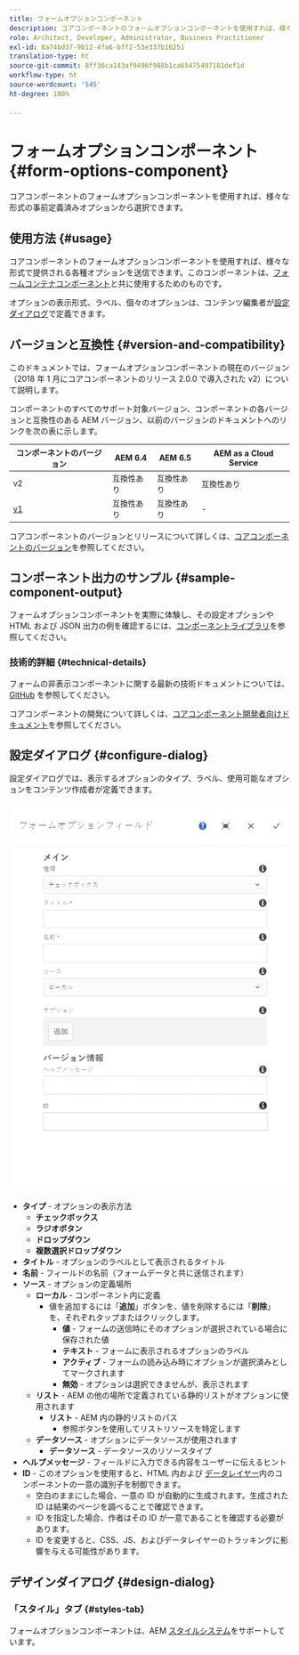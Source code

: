 ```yaml
---
title: フォームオプションコンポーネント
description: コアコンポーネントのフォームオプションコンポーネントを使用すれば、様々な形式の事前定義済みオプションから選択できます。
role: Architect, Developer, Administrator, Business Practitioner
exl-id: 8a74bd37-9b12-4fa6-bff2-53e337b16251
translation-type: ht
source-git-commit: 8ff36ca143af9496f988b1ca65475497181def1d
workflow-type: ht
source-wordcount: '545'
ht-degree: 100%

---
```


# フォームオプションコンポーネント {#form-options-component}

コアコンポーネントのフォームオプションコンポーネントを使用すれば、様々な形式の事前定義済みオプションから選択できます。

## 使用方法 {#usage}

コアコンポーネントのフォームオプションコンポーネントを使用すれば、様々な形式で提供される各種オプションを送信できます。このコンポーネントは、[フォームコンテナコンポーネント](form-container.md)と共に使用するためのものです。

オプションの表示形式、ラベル、個々のオプションは、コンテンツ編集者が[設定ダイアログ](#configure-dialog)で定義できます。

## バージョンと互換性 {#version-and-compatibility}

このドキュメントでは、フォームオプションコンポーネントの現在のバージョン（2018 年 1 月にコアコンポーネントのリリース 2.0.0 で導入された v2）について説明します。

コンポーネントのすべてのサポート対象バージョン、コンポーネントの各バージョンと互換性のある AEM バージョン、以前のバージョンのドキュメントへのリンクを次の表に示します。

| コンポーネントのバージョン | AEM 6.4 | AEM 6.5 | AEM as a Cloud Service |
|--- |--- |--- |---|
| v2 | 互換性あり | 互換性あり | 互換性あり |
| [v1](/help/components/v1/form-options-v1.md) | 互換性あり | 互換性あり | - |

コアコンポーネントのバージョンとリリースについて詳しくは、[コアコンポーネントのバージョン](/help/versions.md)を参照してください。

## コンポーネント出力のサンプル {#sample-component-output}

フォームオプションコンポーネントを実際に体験し、その設定オプションや HTML および JSON 出力の例を確認するには、[コンポーネントライブラリ](https://adobe.com/go/aem_cmp_library_form_options_jp)を参照してください。

### 技術的詳細 {#technical-details}

フォームの非表示コンポーネントに関する最新の技術ドキュメントについては、[GitHub](https://adobe.com/go/aem_cmp_tech_form_options_v2_jp) を参照してください。

コアコンポーネントの開発について詳しくは、[コアコンポーネント開発者向けドキュメント](/help/developing/overview.md)を参照してください。

## 設定ダイアログ {#configure-dialog}

設定ダイアログでは、表示するオプションのタイプ、ラベル、使用可能なオプションをコンテンツ作成者が定義できます。

![フォームオプションコンポーネントの編集ダイアログ](/help/assets/form-options-edit.png)

* **タイプ** - オプションの表示方法
   * **チェックボックス**
   * **ラジオボタン**
   * **ドロップダウン**
   * **複数選択ドロップダウン**
* **タイトル** - オプションのラベルとして表示されるタイトル
* **名前** - フィールドの名前（フォームデータと共に送信されます）
* **ソース** - オプションの定義場所
   * **ローカル** - コンポーネント内に定義
      * 値を追加するには「**追加**」ボタンを、値を削除するには「**削除**」を、それぞれタップまたはクリックします。
         * **値** - フォームの送信時にそのオプションが選択されている場合に保存された値
         * **テキスト** - フォームに表示されるオプションのラベル
         * **アクティブ** - フォームの読み込み時にオプションが選択済みとしてマークされます
         * **無効** - オプションは選択できませんが、表示されます
   * **リスト** - AEM の他の場所で定義されている静的リストがオプションに使用されます
      * **リスト** - AEM 内の静的リストのパス
         * 参照ボタンを使用してリストリソースを特定します
   * **データソース** - オプションにデータソースが使用されます
      * **データソース** - データソースのリソースタイプ
* **ヘルプメッセージ** - フィールドに入力できる内容をユーザーに伝えるヒント
* **ID** - このオプションを使用すると、HTML 内および [データレイヤー](/help/developing/data-layer/overview.md)内のコンポーネントの一意の識別子を制御できます。
   * 空白のままにした場合、一意の ID が自動的に生成されます。生成された ID は結果のページを調べることで確認できます。
   * ID を指定した場合、作者はその ID が一意であることを確認する必要があります。
   * ID を変更すると、CSS、JS、およびデータレイヤーのトラッキングに影響を与える可能性があります。

## デザインダイアログ {#design-dialog}

### 「スタイル」タブ {#styles-tab}

フォームオプションコンポーネントは、AEM [スタイルシステム](/help/get-started/authoring.md#component-styling)をサポートしています。
